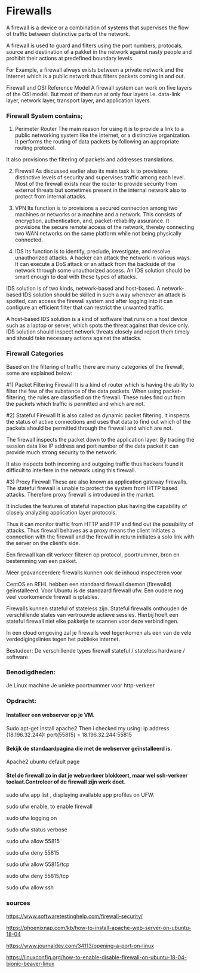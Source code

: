
# Firewalls

A firewall is a device or a combination of systems that supervises the flow of traffic between distinctive parts of the network. 

A firewall is used to guard and filters using the port numbers, protocals, source and destination of a pakket in the network against nasty people and prohibit their actions at predefined boundary levels.

For Example, a firewall always exists between a private network and the Internet which is a public network thus filters packets coming in and out.

Firewall and OSI Reference Model
A firewall system can work on five layers of the OSI model. But most of them run at only four layers i.e. data-link layer, network layer, transport layer, and application layers.

### Firewall System contains;


1) Perimeter Router
The main reason for using it is to provide a link to a public networking system like the internet, or a distinctive organization. It performs the routing of data packets by following an appropriate routing protocol.

It also provisions the filtering of packets and addresses translations.

2) Firewall
As discussed earlier also its main task is to provisions distinctive levels of security and supervises traffic among each level. Most of the firewall exists near the router to provide security from external threats but sometimes present in the internal network also to protect from internal attacks.

3) VPN
Its function is to provisions a secured connection among two machines or networks or a machine and a network. This consists of encryption, authentication, and, packet-reliability assurance. It provisions the secure remote access of the network, thereby connecting two WAN networks on the same platform while not being physically connected.

4) IDS
Its function is to identify, preclude, investigate, and resolve unauthorized attacks. A hacker can attack the network in various ways. It can execute a DoS attack or an attack from the backside of the network through some unauthorized access. An IDS solution should be smart enough to deal with these types of attacks.

IDS solution is of two kinds, network-based and host-based. A network-based IDS solution should be skilled in such a way whenever an attack is spotted, can access the firewall system and after logging into it can configure an efficient filter that can restrict the unwanted traffic.

A host-based IDS solution is a kind of software that runs on a host device such as a laptop or server, which spots the threat against that device only. IDS solution should inspect network threats closely and report them timely and should take necessary actions against the attacks.


### Firewall Categories
Based on the filtering of traffic there are many categories of the firewall, some are explained below:

#1) Packet Filtering Firewall
It is a kind of router which is having the ability to filter the few of the substance of the data packets. When using packet-filtering, the rules are classified on the firewall. These rules find out from the packets which traffic is permitted and which are not.

#2) Stateful Firewall
It is also called as dynamic packet filtering, it inspects the status of active connections and uses that data to find out which of the packets should be permitted through the firewall and which are not.

The firewall inspects the packet down to the application layer. By tracing the session data like IP address and port number of the data packet it can provide much strong security to the network.

It also inspects both incoming and outgoing traffic thus hackers found it difficult to interfere in the network using this firewall.

#3) Proxy Firewall
These are also known as application gateway firewalls. The stateful firewall is unable to protect the system from HTTP based attacks. Therefore proxy firewall is introduced in the market.

It includes the features of stateful inspection plus having the capability of closely analyzing application layer protocols.

Thus it can monitor traffic from HTTP and FTP and find out the possibility of attacks. Thus firewall behaves as a proxy means the client initiates a connection with the firewall and the firewall in return initiates a solo link with the server on the client’s side.



Een firewall kan dit verkeer filteren op protocol, poortnummer, bron en bestemming van een pakket. 

Meer geavanceerdere firewalls kunnen ook de inhoud inspecteren voor 

CentOS en REHL hebben een standaard firewall daemon (firewalld) geïnstalleerd. Voor Ubuntu is de standaard firewall ufw. Een oudere nog veel voorkomende firewall is iptables.
 
Firewalls kunnen stateful of stateless zijn. Stateful firewalls onthouden de verschillende states van vertrouwde actieve sessies. Hierbij hoeft een stateful firewall niet elke pakketje te scannen voor deze verbindingen.


In een cloud omgeving zal je firewalls veel tegenkomen als een van de vele verdedigingslinies tegen het publieke internet. 


Bestudeer:
De verschillende types firewall
stateful / stateless
hardware / software
### Benodigdheden:


Je Linux machine
Je unieke poortnummer voor http-verkeer

### Opdracht:
#### Installeer een webserver op je VM.

Sudo apt-get install apache2
Then i checked my using:
ip address (18.196.32.244): port(55815) = 18.196.32.244:55815


#### Bekijk de standaardpagina die met de webserver geïnstalleerd is.

Apache2 ubuntu default page

#### Stel de firewall zo in dat je webverkeer blokkeert, maar wel ssh-verkeer toelaat.Controleer of de firewall zijn werk doet.

sudo ufw app list , displaying available app profiles on UFW:

sudo ufw enable, to enable firewall

sudo ufw logging on

sudo ufw status verbose

sudo ufw allow 55815

sudo ufw deny 55815

sudo ufw allow 55815/tcp

sudo ufw deny 55815/tcp

sudo ufw allow ssh




### sources

https://www.softwaretestinghelp.com/firewall-security/

https://phoenixnap.com/kb/how-to-install-apache-web-server-on-ubuntu-18-04

https://www.journaldev.com/34113/opening-a-port-on-linux

https://linuxconfig.org/how-to-enable-disable-firewall-on-ubuntu-18-04-bionic-beaver-linux
